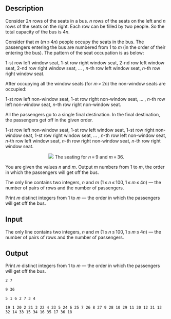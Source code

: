 ## Description

<div><p>Consider <span class="tex-span">2<i>n</i></span> rows of the seats in a bus. <span class="tex-span"><i>n</i></span> rows of the seats on the left and <span class="tex-span"><i>n</i></span> rows of the seats on the right. Each row can be filled by two people. So the total capacity of the bus is <span class="tex-span">4<i>n</i></span>.</p><p>Consider that <span class="tex-span"><i>m</i></span> (<span class="tex-span"><i>m</i> ≤ 4<i>n</i></span>) people occupy the seats in the bus. The passengers entering the bus are numbered from <span class="tex-span">1</span> to <span class="tex-span"><i>m</i></span> (in the order of their entering the bus). The pattern of the seat occupation is as below:</p><p><span class="tex-span">1</span>-st row left window seat, <span class="tex-span">1</span>-st row right window seat, <span class="tex-span">2</span>-nd row left window seat, <span class="tex-span">2</span>-nd row right window seat, ... , <span class="tex-span"><i>n</i></span>-th row left window seat, <span class="tex-span"><i>n</i></span>-th row right window seat.</p><p>After occupying all the window seats (for <span class="tex-span"><i>m</i> &gt; 2<i>n</i></span>) the non-window seats are occupied:</p><p><span class="tex-span">1</span>-st row left non-window seat, <span class="tex-span">1</span>-st row right non-window seat, ... , <span class="tex-span"><i>n</i></span>-th row left non-window seat, <span class="tex-span"><i>n</i></span>-th row right non-window seat.</p><p>All the passengers go to a single final destination. In the final destination, the passengers get off in the given order.</p><p><span class="tex-span">1</span>-st row left non-window seat, <span class="tex-span">1</span>-st row left window seat, <span class="tex-span">1</span>-st row right non-window seat, <span class="tex-span">1</span>-st row right window seat, ... , <span class="tex-span"><i>n</i></span>-th row left non-window seat, <span class="tex-span"><i>n</i></span>-th row left window seat, <span class="tex-span"><i>n</i></span>-th row right non-window seat, <span class="tex-span"><i>n</i></span>-th row right window seat.</p><center> <img class="tex-graphics" src="file://fAhotBaN.png" style="max-width: 100.0%;max-height: 100.0%;"> <span class="tex-font-size-small">The seating for <span class="tex-span"><i>n</i> = 9</span> and <span class="tex-span"><i>m</i> = 36</span>.</span> </center><p>You are given the values <span class="tex-span"><i>n</i></span> and <span class="tex-span"><i>m</i></span>. Output <span class="tex-span"><i>m</i></span> numbers from <span class="tex-span">1</span> to <span class="tex-span"><i>m</i></span>, the order in which the passengers will get off the bus.</p></div><div class="input-specification"><p>The only line contains two integers, <span class="tex-span"><i>n</i></span> and <span class="tex-span"><i>m</i></span> (<span class="tex-span">1 ≤ <i>n</i> ≤ 100, 1 ≤ <i>m</i> ≤ 4<i>n</i></span>) — the number of pairs of rows and the number of passengers.</p></div><div class="output-specification"><p>Print <span class="tex-span"><i>m</i></span> distinct integers from <span class="tex-span">1</span> to <span class="tex-span"><i>m</i></span> — the order in which the passengers will get off the bus.</p></div>

## Input

<p>The only line contains two integers, <span class="tex-span"><i>n</i></span> and <span class="tex-span"><i>m</i></span> (<span class="tex-span">1 ≤ <i>n</i> ≤ 100, 1 ≤ <i>m</i> ≤ 4<i>n</i></span>) — the number of pairs of rows and the number of passengers.</p>

## Output

<p>Print <span class="tex-span"><i>m</i></span> distinct integers from <span class="tex-span">1</span> to <span class="tex-span"><i>m</i></span> — the order in which the passengers will get off the bus.</p>





```input1
2 7

```




```input2
9 36

```




```output1
5 1 6 2 7 3 4

```




```output2
19 1 20 2 21 3 22 4 23 5 24 6 25 7 26 8 27 9 28 10 29 11 30 12 31 13 32 14 33 15 34 16 35 17 36 18

```


